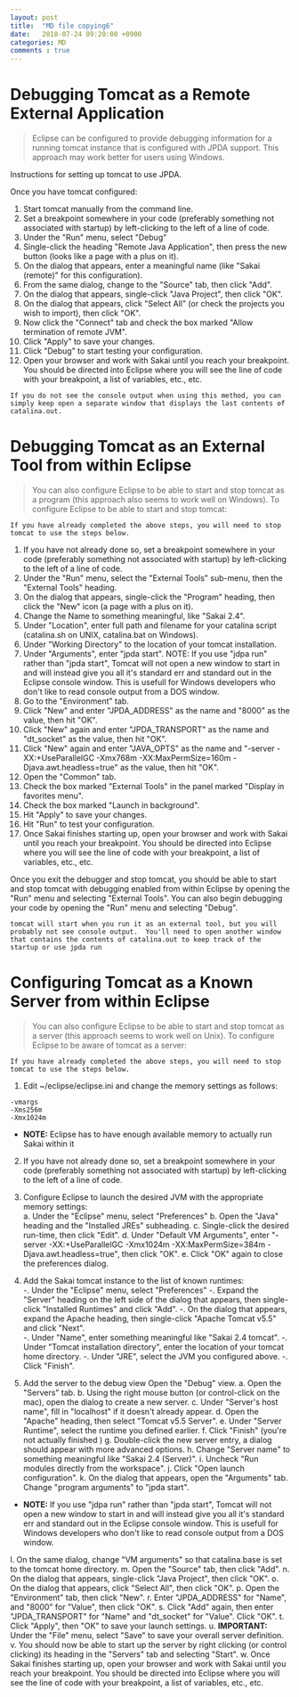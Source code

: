 ```yaml
---
layout: post
title:  "MD file copying6"
date:   2018-07-24 09:20:00 +0900
categories: MD
comments : true
---
```


# Debugging Tomcat as a Remote External Application

 > Eclipse can be configured to provide debugging information for a running tomcat instance that is configured with JPDA support.  This approach may work better for users using Windows.  

Instructions for setting up tomcat to use JPDA.

Once you have tomcat configured:

1. Start tomcat manually from the command line.
2. Set a breakpoint somewhere in your code (preferably something not associated with startup) by left-clicking to the left of a line of code.
3. Under the "Run" menu, select "Debug"
4. Single-click the heading "Remote Java Application", then press the new button (looks like a page with a plus on it).
5. On the dialog that appears, enter a meaningful name (like "Sakai (remote)" for this configuration).
6. From the same dialog, change to the "Source" tab, then click "Add".
7. On the dialog that appears, single-click "Java Project", then click "OK".
8. On the dialog that appears, click "Select All" (or check the projects you wish to import), then click "OK".
9. Now click the "Connect" tab and check the box marked "Allow termination of remote JVM".
10. Click "Apply" to save your changes.
11. Click "Debug" to start testing your configuration.
12. Open your browser and work with Sakai until you reach your breakpoint.  You should be directed into Eclipse where you will see the line of code with your breakpoint, a list of variables, etc., etc.

```If you do not see the console output when using this method, you can simply keep open a separate window that displays the last contents of catalina.out.```

# Debugging Tomcat as an External Tool from within Eclipse

 > You can also configure Eclipse to be able to start and stop tomcat as a program (this approach also seems to work well on Windows).  To configure Eclipse to be able to start and stop tomcat:

```If you have already completed the above steps, you will need to stop tomcat to use the steps below.```

1. If you have not already done so, set a breakpoint somewhere in your code (preferably something not associated with startup) by left-clicking to the left of a line of code.
2. Under the "Run" menu, select the "External Tools" sub-menu, then the "External Tools" heading.
3. On the dialog that appears, single-click the "Program" heading, then click the "New" icon (a page with a plus on it).
4. Change the Name to something meaningful, like "Sakai 2.4".
5. Under "Location", enter full path and filename for your catalina script (catalina.sh on UNIX, catalina.bat on Windows).
6. Under "Working Directory" to the location of your tomcat installation.
7. Under "Arguments", enter "jpda start".	 NOTE: If you use "jdpa run" rather than "jpda start", Tomcat will not open a new window to start in and will instead give you all it's standard err and standard out in the Eclipse console window. This is usefull for Windows developers who don't like to read console output from a DOS window.
8. Go to the "Environment" tab.
9. Click "New" and enter "JPDA_ADDRESS" as the name and "8000" as the value, then hit "OK".
10. Click "New" again and enter "JPDA_TRANSPORT" as the name and "dt_socket" as the value, then hit "OK".
11. Click "New" again and enter "JAVA_OPTS" as the name and "-server -XX:+UseParallelGC -Xmx768m -XX:MaxPermSize=160m -Djava.awt.headless=true" as the value, then hit "OK".
12. Open the "Common" tab.
13. Check the box marked "External Tools" in the panel marked "Display in favorites menu".
14. Check the box marked "Launch in background".
15. Hit "Apply" to save your changes.
16. Hit "Run" to test your configuration.
17. Once Sakai finishes starting up, open your browser and work with Sakai until you reach your breakpoint. You should be directed into Eclipse where you will see the line of code with your breakpoint, a list of variables, etc., etc.

Once you exit the debugger and stop tomcat, you should be able to start and stop tomcat with debugging enabled from within Eclipse by opening the "Run" menu and selecting "External Tools".  You can also begin debugging your code by opening the "Run" menu and selecting "Debug".

```tomcat will start when you run it as an external tool, but you will probably not see console output.  You'll need to open another window that contains the contents of catalina.out to keep track of the startup or use jpda run```

# Configuring Tomcat as a Known Server from within Eclipse

 > You can also configure Eclipse to be able to start and stop tomcat as a server (this approach seems to work well on Unix).  To configure Eclipse to be aware of tomcat as a server:

```If you have already completed the above steps, you will need to stop tomcat to use the steps below.```

1. Edit ~/eclipse/eclipse.ini and change the memory settings as follows: 

```
-vmargs
-Xms256m
-Xmx1024m
```

 * <b>NOTE:</b> Eclipse has to have enough available memory to actually run Sakai within it

2. If you have not already done so, set a breakpoint somewhere in your code (preferably something not associated with startup) by left-clicking to the left of a line of code.

3. Configure Eclipse to launch the desired JVM with the appropriate memory settings:	 
 a. Under the "Eclipse" menu, select "Preferences"
 b. Open the "Java" heading and the "Installed JREs" subheading.
 c. Single-click the desired run-time, then click "Edit".
 d. Under "Default VM Arguments", enter "-server -XX:+UseParallelGC -Xmx1024m -XX:MaxPermSize=384m -Djava.awt.headless=true", then click "OK".
 e. Click "OK" again to close the preferences dialog.

4. Add the Sakai tomcat instance to the list of known runtimes:	 
 -. Under the "Eclipse" menu, select "Preferences"
 -. Expand the "Server" heading on the left side of the dialog that appears, then single-click "Installed Runtimes" and click "Add".
 -. On the dialog that appears, expand the Apache heading, then single-click "Apache Tomcat v5.5" and click "Next".\
 -. Under "Name", enter something meaningful like "Sakai 2.4 tomcat".
 -. Under "Tomcat installation directory", enter the location of your tomcat home directory.
 -. Under "JRE", select the JVM you configured above.
 -. Click "Finish".

5. Add the server to the debug view	 Open the "Debug" view.
 a. Open the "Servers" tab.
 b. Using the right mouse button (or control-click on the mac), open the dialog to create a new server.
 c. Under "Server's host name", fill in "localhost" if it doesn't already appear.
 d. Open the "Apache" heading, then select "Tomcat v5.5 Server".
 e. Under "Server Runtime", select the runtime you defined earlier.
 f. Click "Finish" (you're not actually finished  )
 g. Double-click the new server entry, a dialog should appear with more advanced options.
 h. Change "Server name" to something meaningful like "Sakai 2.4 (Server)".
 i. Uncheck "Run modules directly from the workspace".
 j. Click "Open launch configuration".
 k. On the dialog that appears, open the "Arguments" tab.  Change "program arguments" to "jpda start".		 
 
  * <b>NOTE:</b> If you use "jdpa run" rather than "jpda start", Tomcat will not open a new window to start in and will instead give you all it's standard err and standard out in the Eclipse console window. This is usefull for Windows developers who don't like to read console output from a DOS window.

 l. On the same dialog, change "VM arguments" so that catalina.base is set to the tomcat home directory.
 m. Open the "Source" tab, then click "Add".
 n. On the dialog that appears, single-click "Java Project", then click "OK".
 o. On the dialog that appears, click "Select All", then click "OK".
 p. Open the "Environment" tab, then click "New".
 r. Enter "JPDA_ADDRESS" for "Name", and "8000" for "Value", then click "OK".
 s. Click "Add" again, then enter "JPDA_TRANSPORT" for "Name" and "dt_socket" for "Value".  Click "OK".
 t. Click "Apply", then "OK" to save your launch settings.
 u. <b>IMPORTANT:</b>  Under the "File" menu, select "Save" to save your overall server definition.
 v. You should now be able to start up the server by right clicking (or control clicking) its heading in the "Servers" tab and selecting "Start".
 w. Once Sakai finishes starting up, open your browser and work with Sakai until you reach your breakpoint. You should be directed into Eclipse where you will see the line of code with your breakpoint, a list of variables, etc., etc.
 
